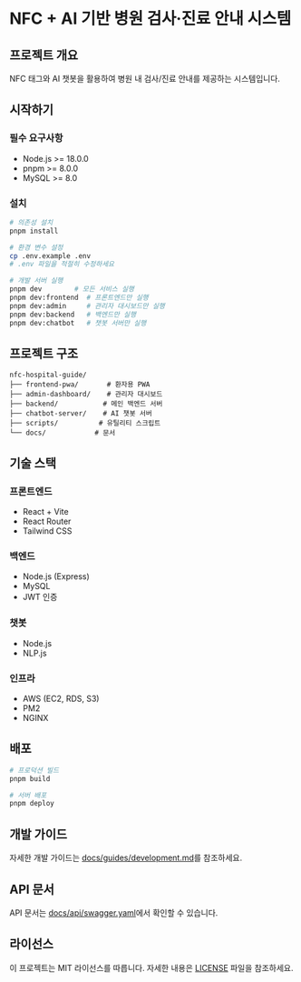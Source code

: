 # NFC + AI 기반 병원 검사·진료 안내 시스템

## 프로젝트 개요

NFC 태그와 AI 챗봇을 활용하여 병원 내 검사/진료 안내를 제공하는 시스템입니다.

## 시작하기

### 필수 요구사항

- Node.js >= 18.0.0
- pnpm >= 8.0.0
- MySQL >= 8.0

### 설치

```bash
# 의존성 설치
pnpm install

# 환경 변수 설정
cp .env.example .env
# .env 파일을 적절히 수정하세요

# 개발 서버 실행
pnpm dev        # 모든 서비스 실행
pnpm dev:frontend  # 프론트엔드만 실행
pnpm dev:admin     # 관리자 대시보드만 실행
pnpm dev:backend   # 백엔드만 실행
pnpm dev:chatbot   # 챗봇 서버만 실행
```

## 프로젝트 구조

```
nfc-hospital-guide/
├── frontend-pwa/       # 환자용 PWA
├── admin-dashboard/    # 관리자 대시보드
├── backend/           # 메인 백엔드 서버
├── chatbot-server/    # AI 챗봇 서버
├── scripts/          # 유틸리티 스크립트
└── docs/            # 문서
```

## 기술 스택

### 프론트엔드
- React + Vite
- React Router
- Tailwind CSS

### 백엔드
- Node.js (Express)
- MySQL
- JWT 인증

### 챗봇
- Node.js
- NLP.js

### 인프라
- AWS (EC2, RDS, S3)
- PM2
- NGINX

## 배포

```bash
# 프로덕션 빌드
pnpm build

# 서버 배포
pnpm deploy
```

## 개발 가이드

자세한 개발 가이드는 [docs/guides/development.md](docs/guides/development.md)를 참조하세요.

## API 문서

API 문서는 [docs/api/swagger.yaml](docs/api/swagger.yaml)에서 확인할 수 있습니다.

## 라이선스

이 프로젝트는 MIT 라이선스를 따릅니다. 자세한 내용은 [LICENSE](LICENSE) 파일을 참조하세요.
